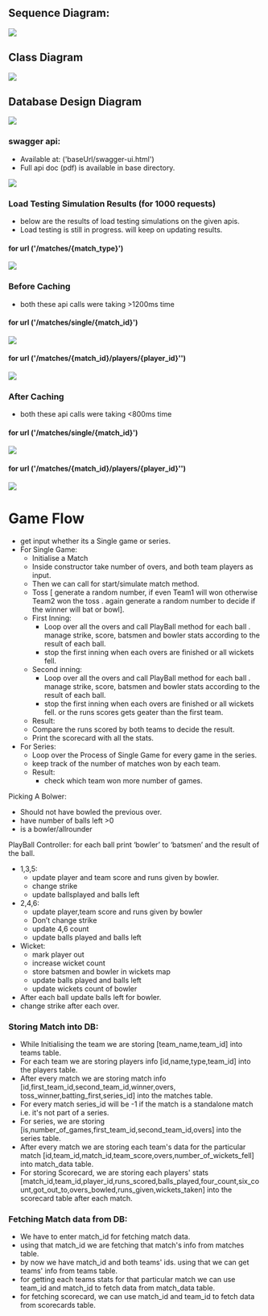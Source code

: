 ## Sequence Diagram:
![](src/main/java/com/tekion/cricket/staticfiles/cricket_sequence_diagram.png)


## Class Diagram

![](src/main/java/com/tekion/cricket/staticfiles/classDiagram.png)


## Database Design Diagram

![](src/main/java/com/tekion/cricket/staticfiles/database_design_diagram.png)


### swagger api:
* Available at: ('baseUrl/swagger-ui.html')
* Full api doc (pdf) is available in base directory.

![](src/main/java/com/tekion/cricket/staticfiles/swagger_docs.png)

### Load Testing Simulation Results (for 1000 requests)
* below are the results of load testing simulations on the
  given apis.
* Load testing is still in progress. will keep on updating results.


#### for url ('/matches/{match_type}')
![](src/main/java/com/tekion/cricket/staticfiles/simulations/playMatchSimulation.png)


### Before Caching
* both these api calls were taking >1200ms time

#### for url ('/matches/single/{match_id}')
![](src/main/java/com/tekion/cricket/staticfiles/simulations/getMatchSimulationBeforeCaching.png)


#### for url ('/matches/{match_id}/players/{player_id}'')
![](src/main/java/com/tekion/cricket/staticfiles/simulations/getPlayerSimulationBeforeCaching.png)


### After Caching
* both these api calls were taking <800ms time
#### for url ('/matches/single/{match_id}')
![](src/main/java/com/tekion/cricket/staticfiles/simulations/getMatchSimulationAfterCaching.png)


#### for url ('/matches/{match_id}/players/{player_id}'')
![](src/main/java/com/tekion/cricket/staticfiles/simulations/getPlayerSimulationAfterCaching.png)


# Game Flow

* get input whether its a Single game or series.
* For Single Game:
    * Initialise a Match
    * Inside constructor take number of overs, and both team players as input.
    * Then we can call for start/simulate match method.
    * Toss [ generate a random number, if even Team1 will won  otherwise Team2 won the toss . again generate a random number to decide if the winner will bat or bowl].
    * First Inning:
        * Loop over all the overs and call PlayBall method for each ball . manage strike, score, batsmen and bowler stats according to the result of each ball.
        * stop the first inning when each overs are finished or all wickets fell.
    * Second inning:
        * Loop over all the overs and call PlayBall method for each ball . manage strike, score, batsmen and bowler stats according to the result of each ball.
        * stop the first inning when each overs are finished or all wickets fell. or the runs scores gets geater than the first team.
    * Result:
    * Compare the runs scored by both teams to decide the result.
    * Print the scorecard with all the stats.
* For Series:
    * Loop over the Process of Single Game for every game in the series.
    * keep track of the number of matches won by each team.
    * Result:
        * check which team won more number of games.


Picking A Bolwer:
* Should not have bowled the previous over.
* have number of balls left >0
* is a bowler/allrounder




PlayBall Controller:
for each ball print ‘bowler’ to ‘batsmen’ and the result of the ball.
* 1,3,5:
    * update player and team score and runs given by bowler.
    * change strike
    * update ballsplayed and balls left
* 2,4,6:
    * update player,team score and runs given by bowler
    * Don’t change strike
    * update 4,6 count
    * update balls played and balls left
* Wicket:
    * mark player out
    * increase wicket count
    * store batsmen and bowler in wickets map
    * update balls played and balls left
    * update wickets count of bowler
* After each ball update balls left for bowler.
* change strike after each over.



### Storing Match into DB:
* While Initialising the team we are storing [team_name,team_id] into teams table.
* For each team we are storing players info [id,name,type,team_id] into the players table.
* After every match we are storing match info [id,first_team_id,second_team_id,winner,overs,
  toss_winner,batting_first,series_id] into the matches table.
* For every match series_id will be -1 if the match is a standalone match i.e. it's not part of a series.
* For series, we are storing [is,number_of_games,first_team_id,second_team_id,overs] into the series table.
* After every match we are storing each team's data for the particular match [id,team_id,match_id,team_score,overs,number_of_wickets_fell] into match_data table.
* For storing Scorecard, we are storing each players' stats [match_id,team_id,player_id,runs_scored,balls_played,four_count,six_count,got_out_to,overs_bowled,runs_given,wickets_taken] into the scorecard table after each match.

### Fetching Match data from DB:
* We have to enter match_id for fetching match data.
* using that match_id we are fetching that match's info from matches table.
* by now we have match_id and both teams' ids. using that we can get teams' info from teams table.
* for getting each teams stats for that particular match we can use team_id and match_id to fetch data from match_data table.
* for fetching scorecard, we can use match_id and team_id to fetch data from scorecards table.





